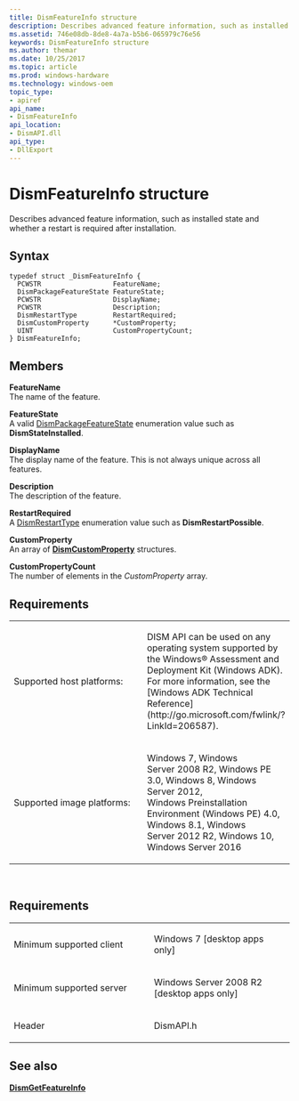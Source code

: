 ```yaml
---
title: DismFeatureInfo structure
description: Describes advanced feature information, such as installed state and whether a restart is required after installation.
ms.assetid: 746e08db-8de8-4a7a-b5b6-065979c76e56
keywords: DismFeatureInfo structure
ms.author: themar
ms.date: 10/25/2017
ms.topic: article
ms.prod: windows-hardware
ms.technology: windows-oem
topic_type: 
- apiref
api_name: 
- DismFeatureInfo
api_location: 
- DismAPI.dll
api_type: 
- DllExport
---
```


# DismFeatureInfo structure


Describes advanced feature information, such as installed state and whether a restart is required after installation.

Syntax
---

```ManagedCPlusPlus
typedef struct _DismFeatureInfo {
  PCWSTR                  FeatureName;
  DismPackageFeatureState FeatureState;
  PCWSTR                  DisplayName;
  PCWSTR                  Description;
  DismRestartType         RestartRequired;
  DismCustomProperty      *CustomProperty;
  UINT                    CustomPropertyCount;
} DismFeatureInfo;
```

Members
----

**FeatureName**  
The name of the feature.

**FeatureState**  
A valid [DismPackageFeatureState](dismpackagefeaturestate-enumeration.md) enumeration value such as **DismStateInstalled**.

**DisplayName**  
The display name of the feature. This is not always unique across all features.

**Description**  
The description of the feature.

**RestartRequired**  
A [DismRestartType](dismrestarttype-enumeration.md) enumeration value such as **DismRestartPossible**.

**CustomProperty**  
An array of [**DismCustomProperty**](dismcustomproperty-structure.md) structures.

**CustomPropertyCount**  
The number of elements in the *CustomProperty* array.

## <span id="Requirements"></span><span id="requirements"></span><span id="REQUIREMENTS"></span>Requirements


<table>
<colgroup>
<col width="50%" />
<col width="50%" />
</colgroup>
<tbody>
<tr class="odd">
<td><p>Supported host platforms:</p></td>
<td><p>DISM API can be used on any operating system supported by the Windows® Assessment and Deployment Kit (Windows ADK). For more information, see the [Windows ADK Technical Reference](http://go.microsoft.com/fwlink/?LinkId=206587).</p></td>
</tr>
<tr class="even">
<td><p>Supported image platforms:</p></td>
<td><p>Windows 7, Windows Server 2008 R2, Windows PE 3.0, Windows 8, Windows Server 2012, Windows Preinstallation Environment (Windows PE) 4.0, Windows 8.1, Windows Server 2012 R2, Windows 10, Windows Server 2016</p></td>
</tr>
</tbody>
</table>

 

Requirements
---------

<table>
<colgroup>
<col width="50%" />
<col width="50%" />
</colgroup>
<tbody>
<tr class="odd">
<td><p>Minimum supported client</p></td>
<td><p>Windows 7 [desktop apps only]</p></td>
</tr>
<tr class="even">
<td><p>Minimum supported server</p></td>
<td><p>Windows Server 2008 R2 [desktop apps only]</p></td>
</tr>
<tr class="odd">
<td><p>Header</p></td>
<td>DismAPI.h</td>
</tr>
</tbody>
</table>

## <span id="see_also"></span>See also


[**DismGetFeatureInfo**](dismgetfeatureinfo-function.md)

 

 




